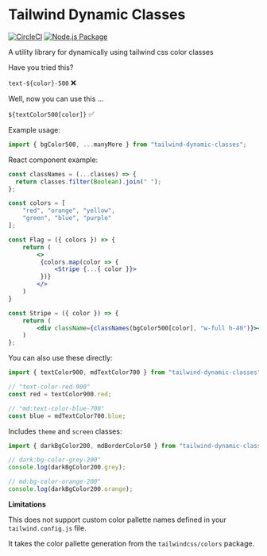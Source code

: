 # Tailwind Dynamic Classes 

[![CircleCI](https://circleci.com/gh/matt-d-webb/tailwind-dynamic-classes/tree/master.svg?style=svg)](https://circleci.com/gh/matt-d-webb/tailwind-dynamic-classes/tree/master)
[![Node.js Package](https://github.com/matt-d-webb/tailwind-dynamic-classes/actions/workflows/npm-publish.yml/badge.svg?event=registry_package)](https://github.com/matt-d-webb/tailwind-dynamic-classes/actions/workflows/npm-publish.yml)

A utility library for dynamically using tailwind css color classes

Have you tried this? 

`text-${color}-500` ❌

Well, now you can use this ...

`${textColor500[color]}` ✅

Example usage:


```js
import { bgColor500, ...manyMore } from "tailwind-dynamic-classes"; 
```

React component example:

```jsx
const classNames = (...classes) => {
  return classes.filter(Boolean).join(" ");
};

const colors = [
    "red", "orange", "yellow",
    "green", "blue", "purple"
];

const Flag = ({ colors }) => {
    return (
        <> 
         {colors.map(color => {
             <Stripe {...{ color }}>
         })}
        </>
    )
}

const Stripe = ({ color }) => {
    return (
        <div className={classNames(bgColor500[color], "w-full h-40")}></div>
    )
};
```

You can also use these directly:

```jsx
import { textColor900, mdTextColor700 } from "tailwind-dynamic-classes";

// "text-color-red-900"
const red = textColor900.red;

// "md:text-color-blue-700"
const blue = mdTextColor700.blue; 

```

Includes `theme` and `screen` classes:

```jsx 
import { darkBgColor200, mdBorderColor50 } from "tailwind-dynamic-classes";
```

```js
// dark:bg-color-grey-200"
console.log(darkBgColor200.grey);

// md:bg-color-orange-200"
console.log(darkBgColor200.orange);
```

**Limitations**

This does not support custom color pallette names defined in your `tailwind.config.js` file.

It takes the color pallette generation from the `tailwindcss/colors` package.

